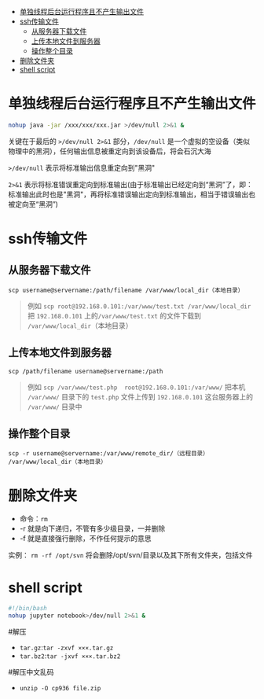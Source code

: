 - [单独线程后台运行程序且不产生输出文件](#%E5%8D%95%E7%8B%AC%E7%BA%BF%E7%A8%8B%E5%90%8E%E5%8F%B0%E8%BF%90%E8%A1%8C%E7%A8%8B%E5%BA%8F%E4%B8%94%E4%B8%8D%E4%BA%A7%E7%94%9F%E8%BE%93%E5%87%BA%E6%96%87%E4%BB%B6)
- [ssh传输文件](#ssh%E4%BC%A0%E8%BE%93%E6%96%87%E4%BB%B6)
    - [从服务器下载文件](#%E4%BB%8E%E6%9C%8D%E5%8A%A1%E5%99%A8%E4%B8%8B%E8%BD%BD%E6%96%87%E4%BB%B6)
    - [上传本地文件到服务器](#%E4%B8%8A%E4%BC%A0%E6%9C%AC%E5%9C%B0%E6%96%87%E4%BB%B6%E5%88%B0%E6%9C%8D%E5%8A%A1%E5%99%A8)
    - [操作整个目录](#%E6%93%8D%E4%BD%9C%E6%95%B4%E4%B8%AA%E7%9B%AE%E5%BD%95)
- [删除文件夹](#%E5%88%A0%E9%99%A4%E6%96%87%E4%BB%B6%E5%A4%B9)
- [shell script](#shell-script)

# 单独线程后台运行程序且不产生输出文件
```bash
nohup java -jar /xxx/xxx/xxx.jar >/dev/null 2>&1 &
```
关键在于最后的 `>/dev/null 2>&1` 部分，`/dev/null` 是一个虚拟的空设备（类似物理中的黑洞），任何输出信息被重定向到该设备后，将会石沉大海

`>/dev/null` 表示将标准输出信息重定向到"黑洞"

`2>&1` 表示将标准错误重定向到标准输出(由于标准输出已经定向到“黑洞”了，即：标准输出此时也是"黑洞"，再将标准错误输出定向到标准输出，相当于错误输出也被定向至“黑洞”)

# ssh传输文件
## 从服务器下载文件
`scp username@servername:/path/filename /var/www/local_dir（本地目录）`
>例如 `scp root@192.168.0.101:/var/www/test.txt /var/www/local_dir` 把 `192.168.0.101` 上的`/var/www/test.txt` 的文件下载到 `/var/www/local_dir`（本地目录）
## 上传本地文件到服务器
`scp /path/filename username@servername:/path`
>例如 `scp /var/www/test.php  root@192.168.0.101:/var/www/` 把本机 `/var/www/` 目录下的 `test.php` 文件上传到 `192.168.0.101` 这台服务器上的 `/var/www/` 目录中
## 操作整个目录
`scp -r username@servername:/var/www/remote_dir/（远程目录） /var/www/local_dir（本地目录）`

# 删除文件夹
- 命令：`rm`
- -r 就是向下递归，不管有多少级目录，一并删除
- -f 就是直接强行删除，不作任何提示的意思

实例：
`rm -rf /opt/svn` 将会删除/opt/svn/目录以及其下所有文件夹，包括文件

# shell script
```bash
#!/bin/bash
nohup jupyter notebook>/dev/null 2>&1 &
```
#解压
- `tar.gz`:`tar -zxvf ×××.tar.gz`
- `tar.bz2`:`tar -jxvf ×××.tar.bz2`

#解压中文乱码
- `unzip -O cp936 file.zip`
